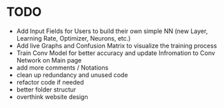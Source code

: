# TODO
- Add Input Fields for Users to build their own simple NN (new Layer, Learning Rate, Optimizer, Neurons, etc.)
- Add live Graphs and Confusion Matrix to visualize the training process
- Train Conv Model for better accuracy and update Infromation to Conv Network on Main page
- add more comments / Notations
- clean up redundancy and unused code
- refactor code if needed
- better folder structur
- overthink website design
